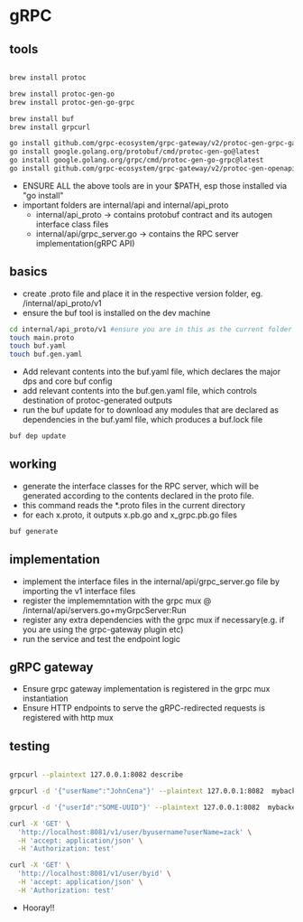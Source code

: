 # gRPC

## tools
```sh

brew install protoc

brew install protoc-gen-go
brew install protoc-gen-go-grpc

brew install buf
brew install grpcurl

go install github.com/grpc-ecosystem/grpc-gateway/v2/protoc-gen-grpc-gateway@latest
go install google.golang.org/protobuf/cmd/protoc-gen-go@latest
go install google.golang.org/grpc/cmd/protoc-gen-go-grpc@latest
go install github.com/grpc-ecosystem/grpc-gateway/v2/protoc-gen-openapiv2

```
- ENSURE ALL the above tools are in your $PATH, esp those installed via "go install"
- important folders are internal/api and internal/api_proto
  - internal/api_proto -> contains protobuf contract and its autogen interface class files
  - internal/api/grpc_server.go -> contains the RPC server implementation(gRPC API)
  
## basics
- create .proto file and place it in the respective version folder, eg. /internal/api_proto/v1
- ensure the buf tool is installed on the dev machine

```sh
cd internal/api_proto/v1 #ensure you are in this as the current folder
touch main.proto
touch buf.yaml
touch buf.gen.yaml
```

- Add relevant contents into the buf.yaml file, which declares the major dps and core buf config
- add relevant contents into the buf.gen.yaml file, which controls destination of protoc-generated outputs
- run the buf update for to download any modules that are declared as dependencies in the buf.yaml file, which produces a buf.lock file

```sh
buf dep update
```

## working
- generate the interface classes for the RPC server, which will be generated according to the contents declared in the proto file.
- this command reads the *.proto files in the current directory
- for each x.proto, it outputs x.pb.go and x_grpc.pb.go files
```sh
buf generate
```

## implementation
- implement the interface files in the internal/api/grpc_server.go file by importing the v1 interface files
- register the implememntation with the grpc mux @ /internal/api/servers.go+myGrpcServer:Run
- register any extra dependencies with the grpc mux if necessary(e.g. if you are using the grpc-gateway plugin etc)
- run the service and test the endpoint logic

## gRPC gateway
- Ensure grpc gateway implementation is registered in the grpc mux instantiation
- Ensure HTTP endpoints to serve the gRPC-redirected requests is registered with http mux

## testing
```sh

grpcurl --plaintext 127.0.0.1:8082 describe

grpcurl -d '{"userName":"JohnCena"}' --plaintext 127.0.0.1:8082  mybackend.v1.MybackendGrpcSvc/GetUserInfoByUsername

grpcurl -d '{"userId":"SOME-UUID"}' --plaintext 127.0.0.1:8082  mybackend.v1.MybackendGrpcSvc/GetUserInfoById

curl -X 'GET' \
  'http://localhost:8081/v1/user/byusername?userName=zack' \
  -H 'accept: application/json' \
  -H 'Authorization: test'

curl -X 'GET' \
  'http://localhost:8081/v1/user/byid' \
  -H 'accept: application/json' \
  -H 'Authorization: test'


```

- Hooray!!

